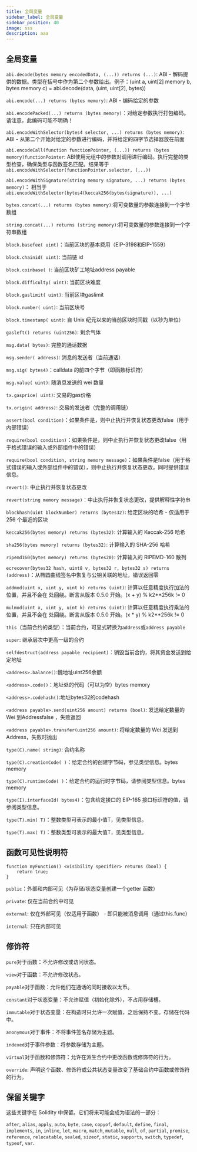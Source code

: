 ```yaml
---
title: 全局变量
sidebar_label: 全局变量
sidebar_position: 40
image: sss
description: aaa
---
```

## 全局变量
`abi.decode(bytes memory encodedData, (...)) returns (...)`: ABI - 解码提供的数据。类型在括号中作为第二个参数给出。例子：(uint a, uint[2] memory b, bytes memory c) = abi.decode(data, (uint, uint[2], bytes))

`abi.encode(...) returns (bytes memory)`: ABI - 编码给定的参数

`abi.encodePacked(...) returns (bytes memory)`：对给定参数执行打包编码。请注意，此编码可能不明确！

`abi.encodeWithSelector(bytes4 selector, ...) returns (bytes memory)`: ABI - 从第二个开始对给定的参数进行编码，并将给定的四字节选择器放在前面

`abi.encodeCall(function functionPointer, (...)) returns (bytes memory)functionPointer`: ABI使用元组中的参数对调用进行编码。执行完整的类型检查，确保类型与函数签名匹配。结果等于`abi.encodeWithSelector(functionPointer.selector, (...))`

`abi.encodeWithSignature(string memory signature, ...) returns (bytes memory)`： 相当于`abi.encodeWithSelector(bytes4(keccak256(bytes(signature)), ...)`

`bytes.concat(...) returns (bytes memory)`:将可变数量的参数连接到一个字节数组

`string.concat(...) returns (string memory)`:将可变数量的参数连接到一个字符串数组

`block.basefee( uint)`：当前区块的基本费用（EIP-3198和EIP-1559）

`block.chainid( uint)`: 当前链 id

`block.coinbase( )`: 当前区块矿工地址address payable

`block.difficulty( uint)`: 当前区块难度

`block.gaslimit( uint)`: 当前区块gaslimit

`block.number( uint)`: 当前区块号

`block.timestamp( uint)`: 自 Unix 纪元以来的当前区块时间戳（以秒为单位）

`gasleft() returns (uint256)`: 剩余气体

`msg.data( bytes)`: 完整的通话数据

`msg.sender( address)`: 消息的发送者（当前通话）

`msg.sig( bytes4)`：calldata 的前四个字节（即函数标识符）

`msg.value( uint)`: 随消息发送的 wei 数量

`tx.gasprice( uint)`: 交易的gas价格

`tx.origin( address)`: 交易的发送者（完整的调用链）

`assert(bool condition)`：如果条件是，则中止执行并恢复状态更改false（用于内部错误）

`require(bool condition)`：如果条件是，则中止执行并恢复状态更改false（用于格式错误的输入或外部组件中的错误）

`require(bool condition, string memory message)`：如果条件是false（用于格式错误的输入或外部组件中的错误），则中止执行并恢复状态更改。同时提供错误信息。

`revert()`: 中止执行并恢复状态更改

`revert(string memory message)`：中止执行并恢复状态更改，提供解释性字符串

`blockhash(uint blockNumber) returns (bytes32)`: 给定区块的哈希 - 仅适用于 256 个最近的区块

`keccak256(bytes memory) returns (bytes32)`: 计​​算输入的 Keccak-256 哈希

`sha256(bytes memory) returns (bytes32)`: 计​​算输入的 SHA-256 哈希

`ripemd160(bytes memory) returns (bytes20)`: 计​​算输入的 RIPEMD-160 散列

`ecrecover(bytes32 hash, uint8 v, bytes32 r, bytes32 s) returns (address)`：从椭圆曲线签名中恢复与公钥关联的地址，错误返回零

`addmod(uint x, uint y, uint k) returns (uint)`: 计​​算以任意精度执行加法的位置，并且不会在 处回绕。断言从版本 0.5.0 开始。(x + y) % k2**256k != 0

`mulmod(uint x, uint y, uint k) returns (uint)`: 计​​算以任意精度执行乘法的位置，并且不会在 处回绕。断言从版本 0.5.0 开始。(x * y) % k2**256k != 0

`this`（当前合约的类型）：当前合约，可显式转换为`address`或`address payable`

`super`: 继承层次中更高一级的合约

`selfdestruct(address payable recipient)`：销毁当前合约，将其资金发送到给定地址

`<address>.balance()`:魏地址uint256余额

`<address>.code()`：地址处的代码（可以为空）bytes memory

`<address>.codehash()`:地址bytes32的codehash

`<address payable>.send(uint256 amount) returns (bool)`: 发送给定数量的 Wei 到Addressfalse ，失败返回

`<address payable>.transfer(uint256 amount)`: 将给定数量的 Wei 发送到Address，失败时抛出

`type(C).name( string)`: 合约名称

`type(C).creationCode( )`：给定合约的创建字节码，参见类型信息。bytes memory

`type(C).runtimeCode( )`：给定合约的运行时字节码，请参阅类型信息。bytes memory

`type(I).interfaceId( bytes4)`：包含给定接口的 EIP-165 接口标识符的值，请参阅类型信息。

`type(T).min( T)`：整数类型可表示的最小值T，见类型信息。

`type(T).max( T)`：整数类型可表示的最大值T，见类型信息。

## 函数可见性说明符

```
function myFunction() <visibility specifier> returns (bool) {
    return true;
}
```
`public`：外部和内部可见（为存储/状态变量创建一个getter 函数）

`private`: 仅在当前合约中可见

`external`: 仅在外部可见（仅适用于函数） - 即只能被消息调用（通过this.func）

`internal`: 只在内部可见

## 修饰符
`pure`对于函数：不允许修改或访问状态。

`view`对于函数：不允许修改状态。

`payable`对于函数：允许他们在通话的同时接收以太币。

`constant`对于状态变量：不允许赋值（初始化除外），不占用存储槽。

`immutable`对于状态变量：在构造时只允许一次赋值，之后保持不变。存储在代码中。

`anonymous`对于事件：不将事件签名存储为主题。

`indexed`对于事件参数：将参数存储为主题。

`virtual`对于函数和修饰符：允许在派生合约中更改函数或修饰符的行为。

`override`: 声明这个函数、修饰符或公共状态变量改变了基础合约中函数或修饰符的行为。

## 保留关键字
这些关键字在 Solidity 中保留。它们将来可能会成为语法的一部分：

`after`, `alias`, `apply`, `auto`, `byte`, `case`, `copyof`, `default`, `define`, `final`, `implements`, `in`, `inline`, `let`, `macro`, `match`, `mutable`, `null`, `of`, `partial`, `promise`, `reference`, `relocatable`, `sealed`, `sizeof`, `static`, `supports`, `switch`, `typedef`, `typeof`, `var`.
